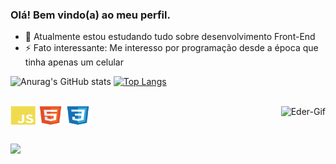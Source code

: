 ### Olá! Bem vindo(a) ao meu perfil.

- 🌱 Atualmente estou estudando tudo sobre desenvolvimento Front-End
- ⚡ Fato interessante: Me interesso por programação desde a época que tinha apenas um celular

![Anurag's GitHub stats](https://github-readme-stats.vercel.app/api?username=Ederson-Ramos&show_icons=true&theme=tokyonight)
[![Top Langs](https://github-readme-stats.vercel.app/api/top-langs/?username=Ederson-Ramos&layout=compact)](https://github.com/Ederson-Ramos/github-readme-stats)

<div style="display: inline_block"><br>
  <img align="center" alt="Rafa-Js" height="30" width="40" src="https://raw.githubusercontent.com/devicons/devicon/master/icons/javascript/javascript-plain.svg">
  <img align="center" alt="Rafa-HTML" height="30" width="40" src="https://raw.githubusercontent.com/devicons/devicon/master/icons/html5/html5-original.svg">
  <img align="center" alt="Rafa-CSS" height="30" width="40" src="https://raw.githubusercontent.com/devicons/devicon/master/icons/css3/css3-original.svg">
  <img align="right" alt="Eder-Gif" height="140px" src="https://media.discordapp.net/attachments/1087639988478414870/1223930425945231481/0.1s.gif?ex=661ba509&is=66093009&hm=7c26b6ffa34b78a8df70535274bfeeb04ef9b95ac635c4e29613b89181089a84&=&width=602&height=602">
</div>

##

<div>
  <a href="https://www.linkedin.com/in/ederson-ramos-91b64a269/" target="_blank"><img src="https://img.shields.io/badge/-LinkedIn-%230077B5?style=for-the-badge&logo=linkedin&logoColor=white" target="_blank"></a> 
</div>
